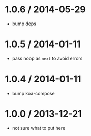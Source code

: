 
1.0.6 / 2014-05-29
==================

 * bump deps
 
1.0.5 / 2014-01-11
==================

 * pass noop as `next` to avoid errors

1.0.4 / 2014-01-11
==================

 * bump koa-compose

1.0.0 / 2013-12-21
==================

 * not sure what to put here
